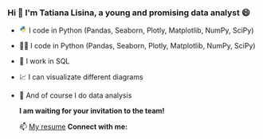 ### Hi 👋 I'm Tatiana Lisina, a young and promising data analyst 😄


- <img src="https://raw.githubusercontent.com/devicons/devicon/master/icons/python/python-original.svg" alt="python" width="15" height="15"/> I code in Python (Pandas, Seaborn, Plotly, Matplotlib, NumPy, SciPy)



- 👨‍💻 I code in Python (Pandas, Seaborn, Plotly, Matplotlib, NumPy, SciPy)
- 💬 I work in SQL
- 💹 I can visualizate different diagrams
- 💪 And of course I do data analysis

  **I am waiting for your invitation to the team!**

  📫 [My resume](https://hh.ru/resume/54995864ff0b25ccb60039ed1f646957626952)
  **Connect with me:**
  
